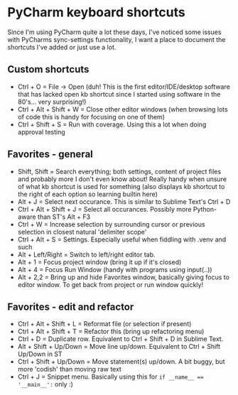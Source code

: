 PyCharm keyboard shortcuts
==========================

Since I'm using PyCharm quite a lot these days, I've noticed some issues with PyCharms sync-settings functionality, I want a place to document the shortcuts I've added or just use a lot.


Custom shortcuts
----------------
 * Ctrl + O = File -> Open (duh! This is the first editor/IDE/desktop software that has lacked open kb shortcut since I started using software in the 80's... very surprising!)
 * Ctrl + Alt + Shift + W = Close other editor windows (when browsing lots of code this is handy for focusing on one of them)
 * Ctrl + Shift + S = Run with coverage. Using this a lot when doing approval testing


Favorites - general
-------------------
 * Shift, Shift = Search everything; both settings, content of project files and probably more I don't even know about! Really handy when unsure of what kb shortcut is used for something (also displays kb shortcut to the right of each option so learning builtin here)
 * Alt + J = Select next occurance. This is similar to Sublime Text's Ctrl + D
 * Ctrl + Alt + Shift + J = Select all occurances. Possibly more Python-aware than ST's Alt + F3
 * Ctrl + W = Increase selection by surrounding cursor or previous selection in closest natural 'delimiter scope'
 * Ctrl + Alt + S = Settings. Especially useful when fiddling with .venv and such
 * Alt + Left/Right = Switch to left/right editor tab.
 * Alt + 1 = Focus project window (bring it up if it's closed)
 * Alt + 4 = Focus Run Window (handy with programs using input(..))
 * Alt + 2,2 = Bring up and hide Favorites window, basically giving focus to editor window. To get back from project or run window quickly!
 
Favorites - edit and refactor
-----------------------------
 * Ctrl + Alt + Shift + L = Reformat file (or selection if present)
 * Ctrl + Alt + Shift + T = Refactor this (bring up refactoring menu)
 * Ctrl + D = Duplicate row. Equivalent to Ctrl + Shift + D in Sublime Text.
 * Alt + Shift + Up/Down = Move line up/down. Equivalent to Ctrl + Shift Up/Down in ST
 * Ctrl + Shift + Up/Down = Move statement(s) up/down. A bit buggy, but more 'codish' than moving raw text
 * Ctrl + J = Snippet menu. Basically using this for `if __name__ == '__main__':` only :)
